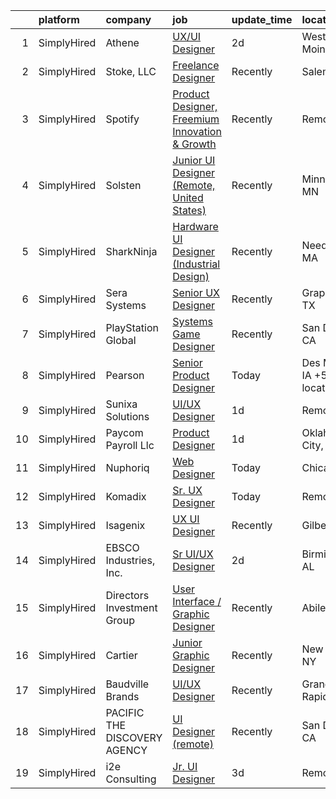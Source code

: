 

|    | platform    | company                      | job                                                                                                                                                    | update_time   | location                     |
|---:|:------------|:-----------------------------|:-------------------------------------------------------------------------------------------------------------------------------------------------------|:--------------|:-----------------------------|
|  1 | SimplyHired | Athene                       | [UX/UI Designer](https://www.simplyhired.com/job/y_GJajKwAs-Kb1Q1HDDKqcMuYLfp1ijPXK2niOcID7Zd8ToflBMUEQ?q=ui+designer)                                 | 2d            | West Des Moines, IA          |
|  2 | SimplyHired | Stoke, LLC                   | [Freelance Designer](https://www.simplyhired.com/job/zC6AD068LoYQegunCi1lTNy4UlwHy1efd0HK7pRZgxf9XH3EPdQvZQ?q=ui+designer)                             | Recently      | Salem, UT                    |
|  3 | SimplyHired | Spotify                      | [Product Designer, Freemium Innovation & Growth](https://www.simplyhired.com/job/Kvw_SiGrQB-4O_L_w6kE8LRwEA9nFhTEvN3SB40918E8kMG3aqYvqg?q=ui+designer) | Recently      | Remote                       |
|  4 | SimplyHired | Solsten                      | [Junior UI Designer (Remote, United States)](https://www.simplyhired.com/job/rO6vristpzLKzWbB0mJAiKBvQlwFquQQrzreXw5EmzFadwpiHU0x3g?q=ui+designer)     | Recently      | Minneapolis, MN              |
|  5 | SimplyHired | SharkNinja                   | [Hardware UI Designer (Industrial Design)](https://www.simplyhired.com/job/IMOa6tWPSdj7W6Yld-p1ueC8SK01SzxayF7r5X6XvsQzisxVPuV5Hg?q=ui+designer)       | Recently      | Needham, MA                  |
|  6 | SimplyHired | Sera Systems                 | [Senior UX Designer](https://www.simplyhired.com/job/-ErQCBHbvrgU2IMJjB3wbmtauhhkHT8ORmdzdCyWE_ZBeJ22Z_XJCg?q=ui+designer)                             | Recently      | Grapevine, TX                |
|  7 | SimplyHired | PlayStation Global           | [Systems Game Designer](https://www.simplyhired.com/job/QF_UqOv9uHB2_lDYonKjyhCKwAnpdEetDE2WJJ0CYniYg9VlhH-KIg?q=ui+designer)                          | Recently      | San Diego, CA                |
|  8 | SimplyHired | Pearson                      | [Senior Product Designer](https://www.simplyhired.com/job/sw03jGRk3B3EF3MQyr2bQWswC0t86VqIEx0SVQ7kXa70fffc8NhSkg?q=ui+designer)                        | Today         | Des Moines, IA +51 locations |
|  9 | SimplyHired | Sunixa Solutions             | [UI/UX Designer](https://www.simplyhired.com/job/Imkpzjb5R86Nh2V5GpOjJkvX_1tUOO46GljVCccAwUShGFnw75ylIw?q=ui+designer)                                 | 1d            | Remote                       |
| 10 | SimplyHired | Paycom Payroll Llc           | [Product Designer](https://www.simplyhired.com/job/A6AlD_eP1O0yoZMR_iSN_u3lVojaLXugfUyLaSPZa12yFqsWczWSIQ?q=ui+designer)                               | 1d            | Oklahoma City, OK            |
| 11 | SimplyHired | Nuphoriq                     | [Web Designer](https://www.simplyhired.com/job/evtkRE0_Vwf-OY5X2wwO9YxHI33bE0Y33d4ZysXoyty536HbL-3c_w?q=ui+designer)                                   | Today         | Chicago, IL                  |
| 12 | SimplyHired | Komadix                      | [Sr. UX Designer](https://www.simplyhired.com/job/sLRVY1yPq4GlzpV2yjV0qKNg2yZ_G3jdXcawmgHwvXzV3pXwzOUV8Q?q=ui+designer)                                | Today         | Remote                       |
| 13 | SimplyHired | Isagenix                     | [UX UI Designer](https://www.simplyhired.com/job/T4curWSneVb2kCAvlBtTyLAtNndPOj8j5NIu1WTfkqg1fCUQajybsw?q=ui+designer)                                 | Recently      | Gilbert, AZ                  |
| 14 | SimplyHired | EBSCO Industries, Inc.       | [Sr UI/UX Designer](https://www.simplyhired.com/job/SgNO1oG8O1nVwU3ItH-upH6h8DfkKXnY9DlApV70tefD06sAu_s38g?q=ui+designer)                              | 2d            | Birmingham, AL               |
| 15 | SimplyHired | Directors Investment Group   | [User Interface / Graphic Designer](https://www.simplyhired.com/job/lwFB-IFPPDdhloaijqBwddfJUHKHlrmCl5Rm4qk6xWpCkNF95M1C7w?q=ui+designer)              | Recently      | Abilene, TX                  |
| 16 | SimplyHired | Cartier                      | [Junior Graphic Designer](https://www.simplyhired.com/job/Qm1Kb11VCsWCNhaiEfDfuwO5qfPCM6pUTz3Hm0dfAnpCgbFAx_hCjA?q=ui+designer)                        | Recently      | New York, NY                 |
| 17 | SimplyHired | Baudville Brands             | [UI/UX Designer](https://www.simplyhired.com/job/WwDyOZBifLWoDOEQNIoJ0Snh4FjB0cRW6MwBdPft-SuQT-AYvEhbbQ?q=ui+designer)                                 | Recently      | Grand Rapids, MI             |
| 18 | SimplyHired | PACIFIC THE DISCOVERY AGENCY | [UI Designer (remote)](https://www.simplyhired.com/job/AACAJrLN2DXaCv1VFsXK2Xb8JV8ihXQmcURFsbqU3PtbD1bnh8kw4A?q=ui+designer)                           | Recently      | San Diego, CA                |
| 19 | SimplyHired | i2e Consulting               | [Jr. UI Designer](https://www.simplyhired.com/job/3KDuVt5LPAPl-cyOEGf1c8zBINr1OkTbNZFzk2UYb3qv8r_Gr17wjg?q=ui+designer)                                | 3d            | Remote                       |